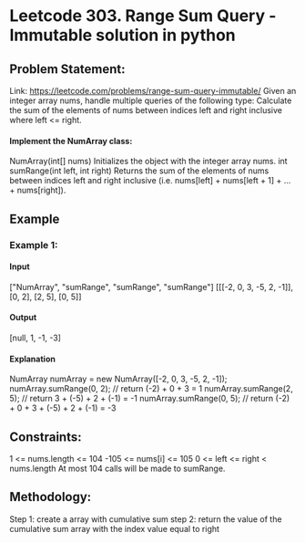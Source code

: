 # Leetcode 303. Range Sum Query - Immutable solution in python

## Problem Statement:
Link: https://leetcode.com/problems/range-sum-query-immutable/
Given an integer array nums, handle multiple queries of the following type:
Calculate the sum of the elements of nums between indices left and right inclusive where left <= right.
#### Implement the NumArray class:
NumArray(int[] nums) Initializes the object with the integer array nums.
int sumRange(int left, int right) Returns the sum of the elements of nums between indices left and right inclusive (i.e. nums[left] + nums[left + 1] + ... + nums[right]).
## Example
### Example 1:
#### Input
["NumArray", "sumRange", "sumRange", "sumRange"]
[[[-2, 0, 3, -5, 2, -1]], [0, 2], [2, 5], [0, 5]]
#### Output
[null, 1, -1, -3]
#### Explanation
NumArray numArray = new NumArray([-2, 0, 3, -5, 2, -1]);
numArray.sumRange(0, 2); // return (-2) + 0 + 3 = 1
numArray.sumRange(2, 5); // return 3 + (-5) + 2 + (-1) = -1
numArray.sumRange(0, 5); // return (-2) + 0 + 3 + (-5) + 2 + (-1) = -3
## Constraints:
1 <= nums.length <= 104
-105 <= nums[i] <= 105
0 <= left <= right < nums.length
At most 104 calls will be made to sumRange.
## Methodology:
Step 1: create a array with cumulative sum 
step 2: return the value of the cumulative sum array with the index value equal to right 
